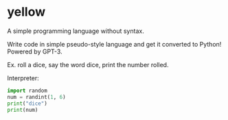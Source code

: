 # yellow
A simple programming language without syntax.

Write code in simple pseudo-style language and get it converted to Python! Powered by GPT-3.

Ex. roll a dice, say the word dice, print the number rolled.

Interpreter: 

```python
import random
num = randint(1, 6)
print("dice")
print(num)
```
